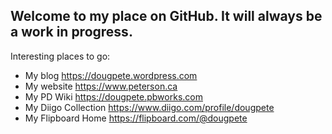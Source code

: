 ## Welcome to my place on GitHub.  It will always be a work in progress.

Interesting places to go:
  - My blog  https://dougpete.wordpress.com
  - My website  https://www.peterson.ca
  - My PD Wiki  https://dougpete.pbworks.com
  - My Diigo Collection  https://www.diigo.com/profile/dougpete
  - My Flipboard Home  https://flipboard.com/@dougpete
